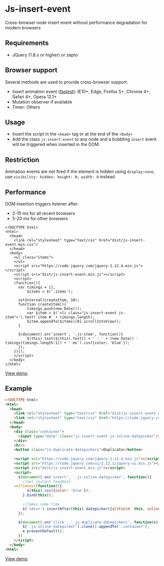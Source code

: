 # Js-insert-event
Cross-browser node insert event without performance degradation for modern browsers

## Requirements
- JQuery (1.8.x or higher) or zepto

## Browser support

Several methods are used to provide cross-browser support:

- Insert animation event ([fastest](http://www.backalleycoder.com/2012/04/25/i-want-a-damnodeinserted/)): IE10+, Edge, Firefox 5+, Chrome 4+, Safari 4+, Opera 12.1+
- Mutation observer if available
- Timer: Others

## Usage
- Insert the script in the `<head>` tag or at the end of the `<body>`
- Add the class `js-insert-event` to any node and a bubbling `insert` event will be triggered when inserted in the DOM.

## Restriction
Animation events are not fired if the element is hidden using `display:none`, use `visibility: hidden; height: 0; width: 0` instead.

## Performance

DOM insertion triggers listener after:
- 2-15 ms for all recent browsers
- 5-20 ms for other browsers

```
<!DOCTYPE html>
<html>
  <head>
    <link rel="stylesheet" type="text/css" href="dist/js-insert-event.min.css">
  </head>
  <body>
    <ul class="items">
    </ul>
    <script src="https://code.jquery.com/jquery-1.12.4.min.js"></script>
    <script src="dist/js-insert-event.min.js"></script>
    <script>
	(function(){
	  var timings = [],
	      $items = $('.items');
	  
	  setInterval(createItem, 10);
	  function createItem(){
	      timings.push(new Date());
	      var $item = $('<li class="js-insert-event js-item">').text('item #' + timings.length);
	      $item.appendTo($items)[0].scrollIntoView();
	  }

	  $(document).on('insert', '.js-item', function(){
	      $(this).text($(this).text() + ' - ' + (new Date() - timings[timings.length-1]) + ' ms').css({color: 'blue'}); 
	  });
	})();
    </script>
  </body>
</html>

```
[View demo](http://fiddle.jshell.net/xire28/rw8vt5qf/)

## Example
```html
<!DOCTYPE html>
<html>
  <head>
    <link rel="stylesheet" type="text/css" href="dist/js-insert-event.min.css">
    <link rel="stylesheet" type="text/css" href="https://code.jquery.com/ui/1.12.1/themes/ui-darkness/jquery-ui.css">
  </head>
  <body>
    <div class="container">
      <input type="date" class="js-insert-event js-inline-datepicker"/>
    </div>
    <hr/>
    <button class="js-duplicate-datepickers">Duplicate</button>
    
    <script src="https://code.jquery.com/jquery-1.12.4.min.js"></script>
    <script src="https://code.jquery.com/ui/1.12.1/jquery-ui.min.js"></script>
    <script src="dist/js-insert-event.min.js"></script>
    <script>
      $(document).on('insert', '.js-inline-datepicker', function(){
        //Get instant feedback
	setTimeout(function(){
          $(this).css({color: 'blue'});
        }.bind(this));
      
        //Takes some time
        $('<div>').insertAfter(this).datepicker({altField: this, inline: true, dateFormat: 'yy-mm-dd'});
      });

      $(document).on('click', '.js-duplicate-datepickers', function(e){
        $('.js-inline-datepicker').clone().appendTo('.container');
        e.preventDefault();
      })
    </script>
  </body>
<html>
```
[View demo](https://jsfiddle.net/xire28/b8yok1nh/)
